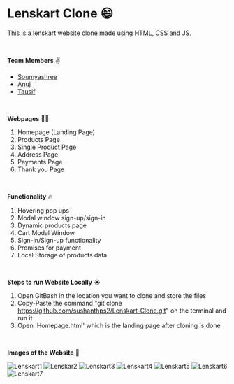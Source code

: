 # Lenskart Clone :smile:

This is a lenskart website clone made using HTML, CSS and JS.

<br>

**Team Members** :v:
- [Soumyashree](https://github.com/SoumyashreeBehera)
- [Anuj](https://github.com/anujsharma1996)
- [Tausif](https://github.com/MdTausifM)

<br>


**Webpages** 💂‍♂️
1) Homepage (Landing Page)
2) Products Page
3) Single Product Page
4) Address Page
5) Payments Page
6) Thank you Page

<br>

**Functionality** 🔥
1) Hovering pop ups
2) Modal window sign-up/sign-in
3) Dynamic products page
4) Cart Modal Window
5) Sign-in/Sign-up functionality
6) Promises for payment
7) Local Storage of products data

<br>

**Steps to run Website Locally** ☀️
1) Open GitBash in the location you want to clone and store the files
2) Copy-Paste the command "git clone https://github.com/sushanthps2/Lenskart-Clone.git" on the terminal and run it
3) Open 'Homepage.html' which is the landing page after cloning is done

<br>

**Images of the Website** 🥰

![Lenskart1](https://user-images.githubusercontent.com/35593841/129454824-fb2e0fde-5e59-497f-bacb-d1203499a38f.png)
![Lenskar2](https://user-images.githubusercontent.com/35593841/129454835-2ac1b633-e22c-4e53-a1ef-85cbf7a273b6.png)
![Lenskart3](https://user-images.githubusercontent.com/35593841/129454837-62c670a1-e8af-455f-a3a4-77bbf7efdf3b.png)
![Lenskart4](https://user-images.githubusercontent.com/35593841/129454839-e396ff61-54fd-477e-a21b-d2bba2be96df.png)
![Lenskart5](https://user-images.githubusercontent.com/35593841/129454840-7dd7af26-1fc4-4be2-9cdb-b00ba755ba01.png)
![Lenskart6](https://user-images.githubusercontent.com/35593841/129454841-63d6f68c-981c-44de-858b-9356c9a73082.png)
![Lenskart7](https://user-images.githubusercontent.com/35593841/129454842-d0cf9c05-889a-4e61-90b6-f82fa9600da4.png)

